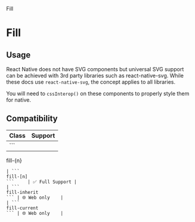 Fill

# Fill

## Usage

React Native does not have SVG components but universal SVG support can be achieved with 3rd party libraries such as react-native-svg. While these docs use `react-native-svg`, the concept applies to all libraries.

You will need to `cssInterop()` on these components to properly style them for native.

## Compatibility

| Class                | Support        |
| -------------------- | -------------- |
| ```
fill-{n}
```     | ✅ Full Support |
| ```
fill-[n]
```     | ✅ Full Support |
| ```
fill-inherit
``` | 🌐 Web only    |
| ```
fill-current
``` | 🌐 Web only    |

